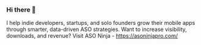 ### Hi there 👋

I help indie developers, startups, and solo founders grow their mobile apps through smarter, data-driven ASO strategies. Want to increase visibility, downloads, and revenue? Visit ASO Ninja - https://asoninjapro.com/

